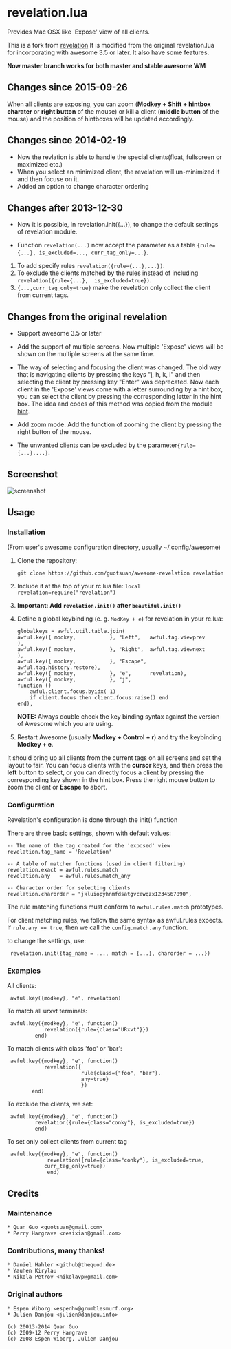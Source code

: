 # revelation.lua

Provides Mac OSX like 'Expose' view of all clients. 

This is a fork from [revelation](https://github.com/bioe007/awesome-revelation)
It is modified from the original revelation.lua for incorporating with awesome 3.5 or later. 
It also have some features.  

**Now master branch works for both master and stable awesome WM**

## Changes since 2015-09-26
When all clients are exposing, you can zoom (__Modkey + Shift + hintbox charater__ or __right button__ of the mouse)
or kill a client (__middle button__ of the mouse) and the position of hintboxes will be updated accordingly.

## Changes since 2014-02-19
* Now the revlation is able to handle the special clients(float, fullscreen or maximized etc.)
* When you select an minimized client, the revelation will un-minimized it and then focuse on it.
* Added an option to change character ordering

## Changes after 2013-12-30
* Now it is possible, in revelation.init({...}), to change the default settings of 
  revelation module.

* Function `revelation(...)` now accept the parameter as a table `{rule={...}, is_excluded=...,
curr_tag_only=...}`. 

1. To add specify rules `revelation({rule={...},...})`.
2. To exclude the clients matched by the rules instead of including `revelation({rule={...}, 
is_excluded=true})`.
3. `{...,curr_tag_only=true}` make the revelation only collect the client from current
  tags.


## Changes from the original revelation
* Support awesome 3.5 or later 

* Add the support of multiple screens. Now multiple 'Expose' views will be shown 
  on the multiple screens at the same time.

* The way of selecting and focusing the client was changed. The old way that is
  navigating clients by pressing the keys "j, h, k, l"  and then selecting the
  client by pressing key "Enter" was deprecated. Now each client in the 'Expose'
  views come with a letter surrounding by a hint box, you can select the client
  by pressing the corresponding letter in the hint box.  The idea and codes of this method
  was copied from the module [hint](https://github.com/zackpete/hints). 
  
* Add zoom mode. Add the function of zooming the client by pressing the right
  button of the mouse.

* The unwanted clients can be excluded by the parameter`{rule={...}....}`. 

## Screenshot

![screenshot](./screenshot.png)


## Usage

### Installation
 (From user's awesome configuration directory, usually ~/.config/awesome)

 1. Clone the repository:

        git clone https://github.com/guotsuan/awesome-revelation revelation

 2. Include it at the top of your rc.lua file:
    `local revelation=require("revelation")`

 3. **Important: Add `revelation.init()` after `beautiful.init()`**

 3. Define a global keybinding (e. g. `ModKey + e`) for revelation in your rc.lua:

        globalkeys = awful.util.table.join(
        awful.key({ modkey,           }, "Left",   awful.tag.viewprev       ), 
        awful.key({ modkey,           }, "Right",  awful.tag.viewnext       ),
        awful.key({ modkey,           }, "Escape", awful.tag.history.restore),
        awful.key({ modkey,           }, "e",      revelation),
        awful.key({ modkey,           }, "j",
        function ()
            awful.client.focus.byidx( 1)
            if client.focus then client.focus:raise() end
        end),

    **NOTE:** Always double check the key binding syntax against the version of
    Awesome which you are using.

 4. Restart Awesome (usually __Modkey + Control + r__) and try the keybinding __Modkey + e__.

 It should bring up all clients from the current tags on all screens and set the layout to fair.
 You can focus clients with the __cursor__ keys, and then press the __left__ button to select,
 or you can directly focus a client by pressing the corresponding key shown in the hint box.
 Press the right mouse button to zoom the client or __Escape__ to abort.

### Configuration
 Revelation's configuration is done through the init() function
 
 There are three basic settings, shown with default values:

    -- The name of the tag created for the 'exposed' view
    revelation.tag_name = 'Revelation'

    -- A table of matcher functions (used in client filtering)
    revelation.exact = awful.rules.match
    revelation.any   = awful.rules.match_any

    -- Character order for selecting clients
    revelation.charorder = "jkluiopyhnmfdsatgvcewqzx1234567890",

 The rule matching functions must conform to `awful.rules.match` prototypes.

 For client matching rules, we follow the same syntax as awful.rules expects.
 If `rule.any == true`, then we call the `config.match.any` function.

to change the settings, use:

     revelation.init({tag_name = ..., match = {...}, charorder = ...})


### Examples
 All clients:

     awful.key({modkey}, "e", revelation)

 To match all urxvt terminals:

     awful.key({modkey}, "e", function()
                revelation({rule={class="URxvt"}})
             end)
 To match clients with class 'foo' or 'bar':

     awful.key({modkey}, "e", function()
                revelation({
                            rule{class={"foo", "bar"},
                            any=true}
                            })
            end)

 To exclude the clients,  we set:

     awful.key({modkey}, "e", function()
             revelation({rule={class="conky"}, is_excluded=true})
             end)

 To set only collect clients from current tag

     awful.key({modkey}, "e", function()
                 revelation({rule={class="conky"}, is_excluded=true, 
                curr_tag_only=true})
                 end)

## Credits

### Maintenance
    * Quan Guo <guotsuan@gmail.com>
    * Perry Hargrave <resixian@gmail.com>

### Contributions, many thanks!
    * Daniel Hahler <github@thequod.de>
    * Yauhen Kirylau
    * Nikola Petrov <nikolavp@gmail.com>

### Original authors
    * Espen Wiborg <espenhw@grumblesmurf.org>
    * Julien Danjou <julien@danjou.info>

    (c) 20013-2014 Quan Guo
    (c) 2009-12 Perry Hargrave
    (c) 2008 Espen Wiborg, Julien Danjou
